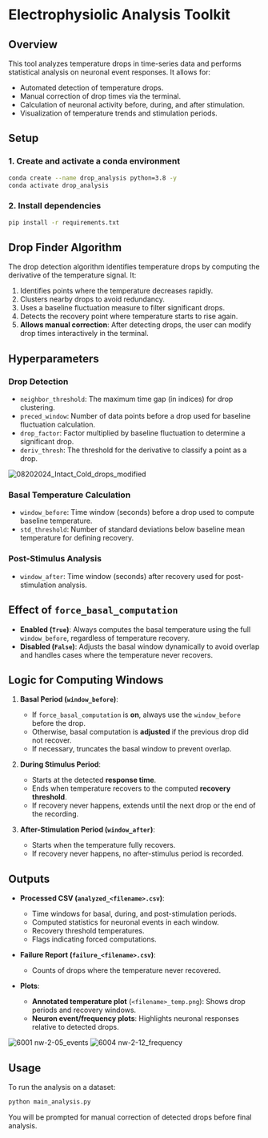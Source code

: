 # Electrophysiolic Analysis Toolkit

## Overview
This tool analyzes temperature drops in time-series data and performs statistical analysis on neuronal event responses. It allows for:
- Automated detection of temperature drops.
- Manual correction of drop times via the terminal.
- Calculation of neuronal activity before, during, and after stimulation.
- Visualization of temperature trends and stimulation periods.

## Setup
### 1. Create and activate a conda environment
```bash
conda create --name drop_analysis python=3.8 -y
conda activate drop_analysis
```

### 2. Install dependencies
```bash
pip install -r requirements.txt
```

## Drop Finder Algorithm
The drop detection algorithm identifies temperature drops by computing the derivative of the temperature signal. It:
1. Identifies points where the temperature decreases rapidly.
2. Clusters nearby drops to avoid redundancy.
3. Uses a baseline fluctuation measure to filter significant drops.
4. Detects the recovery point where temperature starts to rise again.
5. **Allows manual correction**: After detecting drops, the user can modify drop times interactively in the terminal.

## Hyperparameters
### Drop Detection
- `neighbor_threshold`: The maximum time gap (in indices) for drop clustering.
- `preced_window`: Number of data points before a drop used for baseline fluctuation calculation.
- `drop_factor`: Factor multiplied by baseline fluctuation to determine a significant drop.
- `deriv_thresh`: The threshold for the derivative to classify a point as a drop.

![08202024_Intact_Cold_drops_modified](https://github.com/user-attachments/assets/b403299f-4d80-4690-8048-eab51a8641a6)

### Basal Temperature Calculation
- `window_before`: Time window (seconds) before a drop used to compute baseline temperature.
- `std_threshold`: Number of standard deviations below baseline mean temperature for defining recovery.

### Post-Stimulus Analysis
- `window_after`: Time window (seconds) after recovery used for post-stimulation analysis.

## Effect of `force_basal_computation`
- **Enabled (`True`)**: Always computes the basal temperature using the full `window_before`, regardless of temperature recovery.
- **Disabled (`False`)**: Adjusts the basal window dynamically to avoid overlap and handles cases where the temperature never recovers.

## Logic for Computing Windows
1. **Basal Period (`window_before`)**:
   - If `force_basal_computation` is **on**, always use the `window_before` before the drop.
   - Otherwise, basal computation is **adjusted** if the previous drop did not recover.
   - If necessary, truncates the basal window to prevent overlap.

2. **During Stimulus Period**:
   - Starts at the detected **response time**.
   - Ends when temperature recovers to the computed **recovery threshold**.
   - If recovery never happens, extends until the next drop or the end of the recording.

3. **After-Stimulation Period (`window_after`)**:
   - Starts when the temperature fully recovers.
   - If recovery never happens, no after-stimulus period is recorded.

## Outputs
- **Processed CSV (`analyzed_<filename>.csv`)**: 
  - Time windows for basal, during, and post-stimulation periods.
  - Computed statistics for neuronal events in each window.
  - Recovery threshold temperatures.
  - Flags indicating forced computations.

- **Failure Report (`failure_<filename>.csv`)**:
  - Counts of drops where the temperature never recovered.

- **Plots**:
  - **Annotated temperature plot** (`<filename>_temp.png`): Shows drop periods and recovery windows.
  - **Neuron event/frequency plots**: Highlights neuronal responses relative to detected drops.
    
![6001 nw-2-05_events](https://github.com/user-attachments/assets/e2b748f4-4897-411e-8b18-9a2184494093)
![6004 nw-2-12_frequency](https://github.com/user-attachments/assets/16d5c11b-9aac-457c-a8ca-824a04145dfc)

## Usage
To run the analysis on a dataset:
```bash
python main_analysis.py
```
You will be prompted for manual correction of detected drops before final analysis.

